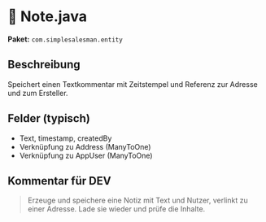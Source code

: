 # 📄 Note.java

**Paket:** `com.simplesalesman.entity`

## Beschreibung
Speichert einen Textkommentar mit Zeitstempel und Referenz zur Adresse und zum Ersteller.

## Felder (typisch)
- Text, timestamp, createdBy
- Verknüpfung zu Address (ManyToOne)
- Verknüpfung zu AppUser (ManyToOne)

## Kommentar für DEV
> Erzeuge und speichere eine Notiz mit Text und Nutzer, verlinkt zu einer Adresse. Lade sie wieder und prüfe die Inhalte.